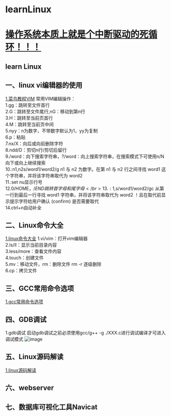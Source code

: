 # learnLinux
# [操作系统本质上就是个中断驱动的死循环！！！](https://mp.weixin.qq.com/s?__biz=Mzk0MjE3NDE0Ng==&mid=2247500983&idx=1&sn=ad4c430823c975df97f13de3fbe8c66e&chksm=c2c5be1af5b2370cad4ce3218c5294feee4ae2e4d28804398c1dc8ac252c8dfafbe419ccf58c&cur_album_id=2123743679373688834&scene=189#wechat_redirect)
## learn Linux
## 一、linux vi编辑器的使用
[1.菜鸟教程VIM](https://www.runoob.com/linux/linux-vim.html)
常用VIM编辑操作：</br>
1.gg：跳转至文件首行</br>
2.G：跳转至文件尾行,nG：移动到第n行</br>
3.H：跳转至当前页首行</br>
4.M：跳转至当前页中间</br>
5.nyy：n为数字，不带数字默认为1，yy为复制</br>
6.p：粘贴</br>
7.nx/X：向后或向前删除字符</br>
8.ndd/D：剪切n行/剪切后留行</br>
9./word：向下搜索字符串，?/word：向上搜索字符串，在搜索模式下可使用n/N向下或向上继续搜索</br>
10.:n1,n2s/word1/word2/g n1 与 n2 为数字。在第 n1 与 n2 行之间寻找 word1 这个字符串，并将该字符串取代为 word2 </br>
11.:set nu显示行号</br>
12.0/HOME，$/END跳转首字母和尾字母</br>
13.:1,$s/word1/word2/gc 从第一行到最后一行寻找 word1 字符串，并将该字符串取代为 word2 ！且在取代前显示提示字符给用户确认 (confirm) 是否需要取代</br>
14.ctrl+n自动补全</br>
## 二、Linux命令大全
[1.linux命令大全](https://www.runoob.com/linux/linux-command-manual.html)
1.vi/vim：打开vim编辑器</br>
2.ls/ll：显示当前目录内容</br>
3.less/more：查看文件内容</br>
4.touch：创建文件</br>
5.mv：移动文件，rm：删除文件 rm -r 逐级删除</br>
6.cp：拷贝文件</br>
## 三、GCC常用命令选项
[1.gcc常用命令选项](https://www.runoob.com/w3cnote/gcc-parameter-detail.html)

## 四、GDB调试
1.gdb调试
启动gdb调试之前必须使用gcc/g++ -g ./XXX.c进行调试编译才可进入调试模式
![image](https://user-images.githubusercontent.com/30925114/188102697-ac64bdfd-6927-4e17-9f7e-07eb9fe58e80.png)

## 五、Linux源码解读
[1.linux源码解读](https://github.com/FakeItUtillMakeIt/flash-linux0.11-talk)

## 六、webserver

## 七、数据库可视化工具Navicat
